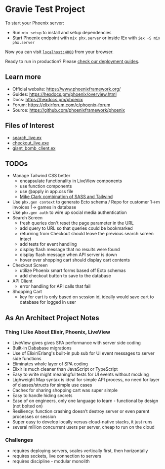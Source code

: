 # Gravie Test Project

To start your Phoenix server:

  * Run `mix setup` to install and setup dependencies
  * Start Phoenix endpoint with `mix phx.server` or inside IEx with `iex -S mix phx.server`

Now you can visit [`localhost:4000`](http://localhost:4000) from your browser.

Ready to run in production? Please [check our deployment guides](https://hexdocs.pm/phoenix/deployment.html).

## Learn more

  * Official website: https://www.phoenixframework.org/
  * Guides: https://hexdocs.pm/phoenix/overview.html
  * Docs: https://hexdocs.pm/phoenix
  * Forum: https://elixirforum.com/c/phoenix-forum
  * Source: https://github.com/phoenixframework/phoenix


## Files of Interest
* [search_live.ex](https://github.com/jshickey/gravie/blob/pagination/lib/gravie_web/live/checkout_live.ex)
* [checkout_live.exe](https://github.com/jshickey/gravie/blob/pagination/lib/gravie_web/live/checkout_live.ex)
* [giant_bomb_client.ex](https://github.com/jshickey/gravie/blob/pagination/test/gravie/giant_bomb_client_test.exs)

## TODOs
* Manage Tailwind CSS better
    * encapsulate functionality in LiveView components
    * use function components
    * use @apply in app.css file
    * [Mike Clark combination of SASS and Tailwind](https://pragmaticstudio.com/tutorials/using-tailwind-css-in-phoenix)
* Use `phx.gen context` to generato Ecto schema / Repo for customer 1->m invoices 1-> games in database
* Use `phx.gen auth` to wire up social media authentication
* Search Screen
    * fresh queries don't reset the page parameter in the URL
    * add query to URL so that queries could be bookmarked
    * returning from Checkout should leave the previous search screen intact
    * add tests for event handling
    * display flash message that no results were found
    * display flash message when API server is down
    * hover over shopping cart should display cart contents
* Checkout Screen
    * utilize Phoenix smart forms based off Ecto schemas
    * add checkout button to save to the database
* API Client
    * error handling for API calls that fail
* Shopping Cart
    * key for cart is only based on session id, ideally would save cart to database for logged in user
    
## As An Architect Project Notes
### Thing I Like About Elixir, Phoenix, LiveView
* LiveView gives gives SPA performance with server side coding
* Built-in Dababase migrations
* Use of Elixir/Erlang's built-in pub sub for UI event messages to server side functions
* Eliminates whole layer of SPA coding
* Elixir is much cleaner than JavaScript or TypeScript
* Easy to write might meaningful tests for UI events without mocking
* Lighweight Map syntax is ideal for simple API process, no need for layer of classes/structs for simple use cases
* Cachex for sharing shopping cart was super simple
* Easy to handle hiding secrets
* Ease of on engineers, only one language to learn - functional by design (not bolted on)
* Resiliency: function crashing doesn't destroy server or even parent processes or session
* Super easy to develop locally versus cloud-native stacks, it just runs
* several million concurrent users per server, cheap to run on the cloud

### Challenges
* requires deploying servers, scales vertically first, then horizontally
* requires sockets, live connection to servers
* requires discipline - modular monolith

